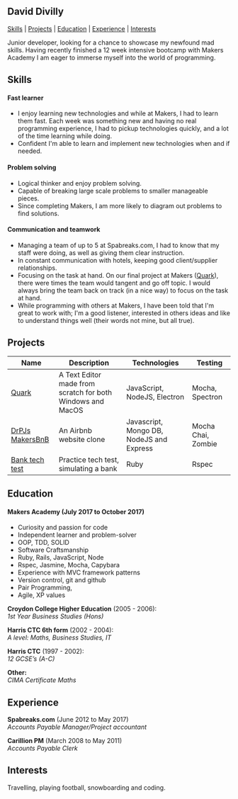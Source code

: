 ## David Divilly

[Skills](#skills) | [Projects](#projects) | [Education](#education) | [Experience](#experience) | [Interests](#interests)


Junior developer, looking for a chance to showcase my newfound mad skills. Having recently finished a 12 week intensive bootcamp with Makers Academy I am eager to immerse myself into the world of programming.

## Skills

#### Fast learner
 - I enjoy learning new technologies and while at Makers, I had to learn them fast. Each week was something new and having no real programming experience, I had to pickup technologies quickly, and a lot of the time learning while doing.
  - Confident I'm able to learn and implement new technologies when and if needed.

#### Problem solving
 - Logical thinker and enjoy problem solving.
 - Capable of breaking large scale problems to smaller manageable pieces.
 - Since completing Makers, I am more likely to diagram out problems to find solutions.
 
#### Communication and teamwork
 - Managing a team of up to 5 at Spabreaks.com, I had to know that my staff were doing, as well as giving them clear instruction.
 - In constant communication with hotels, keeping good client/supplier relationships.
 - Focusing on the task at hand. On our final project at Makers ([Quark](https://github.com/david-div/Quark-Text-editor)), there were times the team would tangent and go off topic. I would always bring the team back on track (in a nice way) to focus on the task at hand.
 - While programming with others at Makers, I have been told that I'm great to work with; I'm a good listener, interested in others ideas and like to understand things well (their words not mine, but all true). 
 

## Projects

| Name                       | Description                                                                   | Technologies                     |  Testing                           |
| -------------------------- |-----------------------------------------------------------------------------|-------------------|-------------------|
| [Quark](https://github.com/david-div/Quark-Text-editor)      |A Text Editor made from scratch for both Windows and MacOS     |JavaScript, NodeJS, Electron         | Mocha, Spectron      |
| [DrPJs MakersBnB](https://github.com/david-div/DrPJsMakersBnB)      |An Airbnb website clone| Javascript, Mongo DB, NodeJS and Express             | Mocha Chai, Zombie       |
| [Bank tech test](https://github.com/david-div/tech_test_bank)       |Practice tech test, simulating a bank|        Ruby   |  Rspec |


## Education

#### Makers Academy (July 2017 to October 2017)
 - Curiosity and passion for code
 - Independent learner and problem-solver
 - OOP, TDD, SOLID
 - Software Craftsmanship
 - Ruby, Rails, JavaScript, Node
 - Rspec, Jasmine, Mocha, Capybara
 - Experience with MVC framework patterns
 - Version control, git and github
 - Pair Programming, 
 - Agile, XP values

**Croydon College Higher Education** (2005 - 2006):      
*1st Year Business Studies (Hons)*

**Harris CTC 6th form** (2002 - 2004):  
*A level: Maths, Business Studies, IT*
    
**Harris CTC** (1997 - 2002):  
*12 GCSE’s (A-C)*
         
**Other:**  
*CIMA Certificate Maths*


## Experience

**Spabreaks.com** (June 2012 to May 2017)     
*Accounts Payable Manager/Project accountant*

**Carillion PM** (March 2008 to May 2011)     
*Accounts Payable Clerk*


## Interests

Travelling, playing football, snowboarding and coding.
